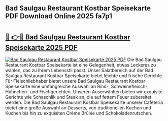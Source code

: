 ## Bad Saulgau Restaurant Kostbar Speisekarte PDF Download Online 2025 fa7p1

# <h2><a href="http://gcblzof.nevu.top/?p=Bad+Saulgau+Restaurant+Kostbar+Speisekarte">🔗 👉🔴 Bad Saulgau Restaurant Kostbar Speisekarte 2025 PDF</a></h2>

[![Bad Saulgau Restaurant Kostbar Speisekarte 2025 PDF](https://i.imgur.com/dBaPXMq.png)](http://gcblzof.nevu.top/?p=Bad+Saulgau+Restaurant+Kostbar+Speisekarte)
Die Bad Saulgau Restaurant Kostbar Speisekarte ist eine Gelegenheit, etwas Leckeres zu wählen, das zu Ihrem Lebensstil passt. Unser Salatbereich auf der Bad Saulgau Restaurant Kostbar Speisekarte bietet leichte und frische Gerichte. Für Fleischliebhaber bietet unsere Bad Saulgau Restaurant Kostbar Speisekarte eine umfangreiche Auswahl an Rind-, Schweinefleisch-, Hühnchen- und Fischgerichten. Unseren Auserwählten bieten wir exquisite Gerichte wie Schaschlik und Steak an, die auf fettem Feuer zubereitet werden. Die Bad Saulgau Restaurant Kostbar Speisekarte unserer Cafeteria bietet eine große Auswahl an Desserts, von traditionellen Kuchen und Kuchen bis hin zu exquisiten Crème Brûlée und Schokoladenrutschen.
